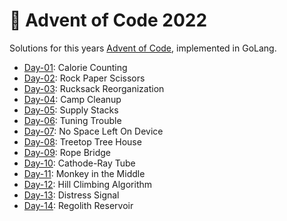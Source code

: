 # 🎄 Advent of Code 2022

Solutions for this years [Advent of Code](https://adventofcode.com/2022), implemented in GoLang.

- [Day-01](https://github.com/ruegerj/aoc-2022/blob/main/day-01/day01.go): Calorie Counting
- [Day-02](https://github.com/ruegerj/aoc-2022/blob/main/day-02/day02.go): Rock Paper Scissors
- [Day-03](https://github.com/ruegerj/aoc-2022/blob/main/day-03/day03.go): Rucksack Reorganization
- [Day-04](https://github.com/ruegerj/aoc-2022/blob/main/day-04/day04.go): Camp Cleanup
- [Day-05](https://github.com/ruegerj/aoc-2022/blob/main/day-05/day05.go): Supply Stacks
- [Day-06](https://github.com/ruegerj/aoc-2022/blob/main/day-06/day06.go): Tuning Trouble
- [Day-07](https://github.com/ruegerj/aoc-2022/blob/main/day-07/day07.go): No Space Left On Device
- [Day-08](https://github.com/ruegerj/aoc-2022/blob/main/day-08/day08.go): Treetop Tree House
- [Day-09](https://github.com/ruegerj/aoc-2022/blob/main/day-09/day09.go): Rope Bridge
- [Day-10](https://github.com/ruegerj/aoc-2022/blob/main/day-10/day10.go): Cathode-Ray Tube
- [Day-11](https://github.com/ruegerj/aoc-2022/blob/main/day-11/day11.go): Monkey in the Middle
- [Day-12](https://github.com/ruegerj/aoc-2022/blob/main/day-12/day12.go): Hill Climbing Algorithm
- [Day-13](https://github.com/ruegerj/aoc-2022/blob/main/day-13/day13.go): Distress Signal
- [Day-14](https://github.com/ruegerj/aoc-2022/blob/main/day-14/day14.go): Regolith Reservoir
